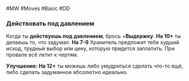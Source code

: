 #MW #Moves #Basic #DD 

### Действовать под давлением

Когда ты **действуешь под давлением**, брось +**Выдержку**. 
**На 10+** ты делаешь то, что задумал. 
**На 7-9** Хранитель предложит тебе худший исход, трудный выбор или цену, которую придется заплатить. 
При провале всё летит к чертям. 

**Улучшение: На 12+** ты можешь либо умудриться сделать что-то ещё, либо сделать задуманное абсолютно идеально.